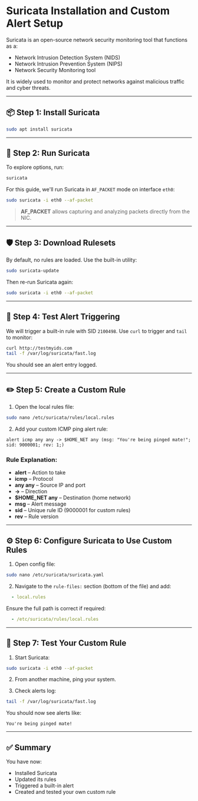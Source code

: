 # Suricata Installation and Custom Alert Setup

Suricata is an open-source network security monitoring tool that functions as a:

- Network Intrusion Detection System (NIDS)
- Network Intrusion Prevention System (NIPS)
- Network Security Monitoring tool

It is widely used to monitor and protect networks against malicious traffic and cyber threats.

---

## 📦 Step 1: Install Suricata

```bash
sudo apt install suricata
```

---

## 🧪 Step 2: Run Suricata

To explore options, run:

```bash
suricata
```

For this guide, we'll run Suricata in `AF_PACKET` mode on interface `eth0`:

```bash
sudo suricata -i eth0 --af-packet
```

> **AF_PACKET** allows capturing and analyzing packets directly from the NIC.

---

## 🛡 Step 3: Download Rulesets

By default, no rules are loaded. Use the built-in utility:

```bash
sudo suricata-update
```

Then re-run Suricata again:

```bash
sudo suricata -i eth0 --af-packet
```

---

## 🚨 Step 4: Test Alert Triggering

We will trigger a built-in rule with SID `2100498`. Use `curl` to trigger and `tail` to monitor:

```bash
curl http://testmyids.com
tail -f /var/log/suricata/fast.log
```

You should see an alert entry logged.

---

## ✏️ Step 5: Create a Custom Rule

1. Open the local rules file:

```bash
sudo nano /etc/suricata/rules/local.rules
```

2. Add your custom ICMP ping alert rule:

```suricata
alert icmp any any -> $HOME_NET any (msg: "You're being pinged mate!"; sid: 9000001; rev: 1;)
```

### Rule Explanation:

- **alert** – Action to take
- **icmp** – Protocol
- **any any** – Source IP and port
- **->** – Direction
- **$HOME_NET any** – Destination (home network)
- **msg** – Alert message
- **sid** – Unique rule ID (9000001 for custom rules)
- **rev** – Rule version

---

## ⚙️ Step 6: Configure Suricata to Use Custom Rules

1. Open config file:

```bash
sudo nano /etc/suricata/suricata.yaml
```

2. Navigate to the `rule-files:` section (bottom of the file) and add:

```yaml
  - local.rules
```

Ensure the full path is correct if required:

```yaml
  - /etc/suricata/rules/local.rules
```

---

## 🧪 Step 7: Test Your Custom Rule

1. Start Suricata:

```bash
sudo suricata -i eth0 --af-packet
```

2. From another machine, ping your system.

3. Check alerts log:

```bash
tail -f /var/log/suricata/fast.log
```

You should now see alerts like:

```
You're being pinged mate!
```

---

## ✅ Summary

You have now:

- Installed Suricata
- Updated its rules
- Triggered a built-in alert
- Created and tested your own custom rule


